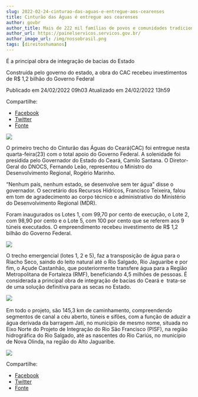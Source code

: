 ```yaml
---
slug: 2022-02-24-cinturao-das-aguas-e-entregue-aos-cearenses
title: Cinturão das Águas é entregue aos cearenses
author: govbr
author_title: Mais de 222 mil famílias de povos e comunidades tradicionais receberam alimentos em 2020
author_url: https://painelservicos.servicos.gov.br/
author_image_url: /img/nossobrasil.png
tags: [direitoshumanos]
---
```


É a principal obra de integração de bacias do Estado

Construída pelo governo do estado, a obra do CAC recebeu investimentos de R$ 1,2 bilhão do Governo Federal

<!--truncate-->

Publicado em 24/02/2022 09h03 Atualizado em 24/02/2022 13h59

Compartilhe: 
*   [Facebook](https://www.facebook.com/sharer.php?u=https://www.gov.br/dnocs/pt-br/assuntos/noticias/cinturao-das-aguas-e-entregue-aos-cearenses)
*    [Twitter](https://twitter.com/share?text=Cintur%C3%A3o%20das%20%C3%81guas%20%C3%A9%20entregue%20aos%20cearenses&url=https://www.gov.br/dnocs/resolveuid/81d7c47c50f8495ab6f6e75a68f9f95a)
*   [Fonte](https://www.gov.br/dnocs/pt-br/assuntos/noticias/cinturao-das-aguas-e-entregue-aos-cearenses)


![ ](https://www.gov.br/dnocs/pt-br/assuntos/noticias/cinturao-das-aguas-e-entregue-aos-cearenses/capa.jfif/@@images/61f8d9db-8fee-427b-a40d-7cdf6401969a.jpeg)

O primeiro trecho do Cinturão das Águas do Ceará(CAC) foi entregue nesta quarta-feira(23) com o total apoio do Governo Federal. A solenidade foi presidida pelo Governador do Estado do Ceará, Camilo Santana. O Diretor-Geral do DNOCS, Fernando Leão, representou o Ministro do Desenvolvimento Regional, Rogério Marinho. 

“Nenhum país, nenhum estado, se desenvolve sem ter água” disse o governador. O secretário dos Recursos Hídricos, Francisco Teixeira, falou em tom de agradecimento ao corpo técnico e administrativo do Ministério do Desenvolvimento Regional (MDR). 

Foram inaugurados os Lotes 1, com 99,70 por cento de execução, o Lote 2, com 98,90 por cento e o Lote 5, com 100 por cento que se referem aos 9 túneis executados. O empreendimento recebeu investimento de R$ 1,2 bilhão do Governo Federal.

![ ](https://www.gov.br/dnocs/pt-br/assuntos/noticias/cinturao-das-aguas-e-entregue-aos-cearenses/01foto.jpg)

O trecho emergencial (lotes 1, 2 e 5), faz a transposição de água para o Riacho Seco, saindo do leito natural até o Rio Salgado, Rio Jaguaribe e por fim, o Açude Castanhão, que posteriormente transfere água para a Região Metropolitana de Fortaleza (RMF), beneficiando 4,5 milhões de pessoas. É considerada a principal obra de integração de bacias do Ceará e  trata-se de uma solução definitiva para as secas no Estado.

![ ](https://www.gov.br/dnocs/pt-br/assuntos/noticias/cinturao-das-aguas-e-entregue-aos-cearenses/foto03.jfif) 

Em todo o projeto, são 145,3 km de caminhamento, compreendendo segmentos de canal a céu aberto, túneis e sifões, com a função de aduzir a água derivada da barragem Jati, no município de mesmo nome, situada no Eixo Norte do Projeto de Integração do Rio São Francisco (PISF), na região hidrográfica do Rio Salgado, até as nascentes do Rio Cariús, no município de Nova Olinda, na região do Alto Jaguaribe.

![ ](https://www.gov.br/dnocs/pt-br/assuntos/noticias/cinturao-das-aguas-e-entregue-aos-cearenses/foto2.jpg)

Compartilhe: 
*   [Facebook](https://www.facebook.com/sharer.php?u=https://www.gov.br/dnocs/pt-br/assuntos/noticias/cinturao-das-aguas-e-entregue-aos-cearenses)
*    [Twitter](https://twitter.com/share?text=Cintur%C3%A3o%20das%20%C3%81guas%20%C3%A9%20entregue%20aos%20cearenses&url=https://www.gov.br/dnocs/resolveuid/81d7c47c50f8495ab6f6e75a68f9f95a)
*   [Fonte](https://www.gov.br/dnocs/pt-br/assuntos/noticias/cinturao-das-aguas-e-entregue-aos-cearenses)
